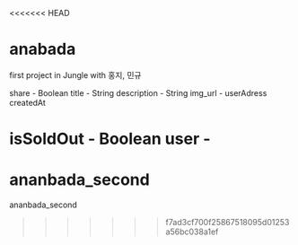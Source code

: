 <<<<<<< HEAD
# anabada
first project in Jungle with 홍지, 민규

share - Boolean
title - String
description - String
img_url - 
userAdress 
createdAt 


isSoldOut - Boolean
user -
=======
# ananbada_second
 ananbada_second
>>>>>>> f7ad3cf700f25867518095d01253a56bc038a1ef
